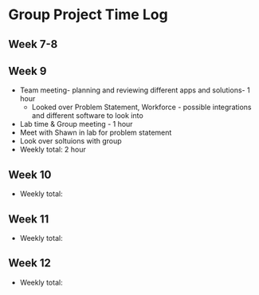 # Group Project Time Log 

## Week 7-8



## Week 9
- Team meeting- planning and reviewing different apps and solutions- 1 hour
  - Looked over Problem Statement, Workforce - possible integrations and different software to look into 
-  Lab time & Group meeting - 1 hour
  - Meet with Shawn in lab for problem statement
  - Look over soltuions with group      
- Weekly total: 2 hour 


## Week 10
- Weekly total:
## Week 11
- Weekly total:
## Week 12
- Weekly total:
